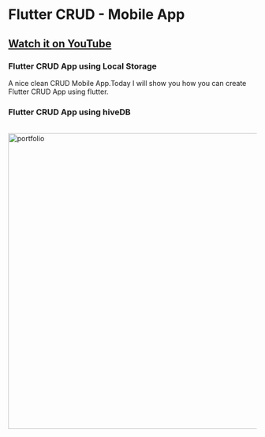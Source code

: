 # Flutter CRUD - Mobile App 

## [Watch it on YouTube](https://youtu.be/SlJrPjcXwmc)

### Flutter CRUD App using Local Storage

A nice clean CRUD Mobile App.Today I will show you how you can create Flutter CRUD App using flutter.

### Flutter CRUD App using hiveDB

<br>
<img src="https://user-images.githubusercontent.com/65107679/182029287-2eae678a-5dc9-4452-9831-bc38a49f2ff8.png" alt="portfolio" width="600">
